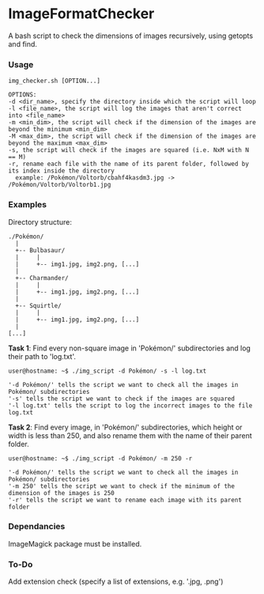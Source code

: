 # ImageFormatChecker
A bash script to check the dimensions of images recursively, using getopts and find.

### Usage
```shell
img_checker.sh [OPTION...]

OPTIONS:
-d <dir_name>, specify the directory inside which the script will loop
-l <file_name>, the script will log the images that aren't correct into <file_name>
-m <min_dim>, the script will check if the dimension of the images are beyond the minimum <min_dim>
-M <max_dim>, the script will check if the dimension of the images are beyond the maximum <max_dim>
-s, the script will check if the images are squared (i.e. NxM with N == M)
-r, rename each file with the name of its parent folder, followed by its index inside the directory
  example: /Pokémon/Voltorb/cbahf4kasdm3.jpg -> /Pokémon/Voltorb/Voltorb1.jpg
```
  
### Examples
Directory structure:
```
./Pokémon/
  |
  +-- Bulbasaur/
  |     |
  |     +-- img1.jpg, img2.png, [...]
  |
  +-- Charmander/
  |     |
  |     +-- img1.jpg, img2.png, [...]
  |
  +-- Squirtle/
  |     |
  |     +-- img1.jpg, img2.png, [...]
  |
[...]
```

**Task 1**: Find every non-square image in 'Pokémon/' subdirectories and log their path to 'log.txt'.
```shell
user@hostname: ~$ ./img_script -d Pokémon/ -s -l log.txt
```

```'-d Pokémon/' tells the script we want to check all the images in Pokémon/ subdirectories```\
```'-s' tells the script we want to check if the images are squared```\
```'-l log.txt' tells the script to log the incorrect images to the file log.txt```

**Task 2**: Find every image, in 'Pokémon/' subdirectories, which height or width is less than 250, and also rename them with the name of their parent folder.
```shell
user@hostname: ~$ ./img_script -d Pokémon/ -m 250 -r
```

```'-d Pokémon/' tells the script we want to check all the images in Pokémon/ subdirectories```\
```'-m 250' tells the script we want to check if the minimum of the dimension of the images is 250```\
```'-r' tells the script we want to rename each image with its parent folder```

### Dependancies
ImageMagick package must be installed.

### To-Do
Add extension check (specify a list of extensions, e.g. '.jpg, .png')
